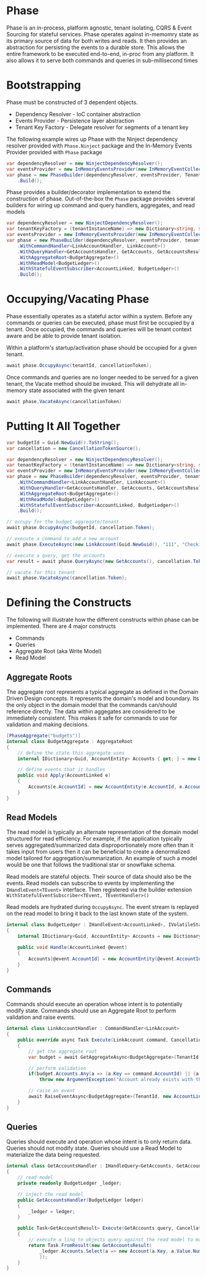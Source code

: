 # Phase
Phase is an in-process, platform agnostic, tenant isolating, CQRS & Event Sourcing for stateful services. Phase operates against in-memomry state as its primary source of data for both writes and reads. It then provides an abstraction for persisting the events to a durable store. This allows the entire framework to be executed end-to-end, in-proc from any platform. It also allows it to serve both commands and queries in sub-millisecond times

# Bootstrapping
Phase must be constructed of 3 dependent objects.
- Dependency Resolver - IoC container abstraction
- Events Provider - Persistence layer abstraction
- Tenant Key Factory - Delegate resolver for segments of a tenant key


The following example wires up Phase with the Ninject dependency resolver provided with `Phase.Ninject` package and the In-Memory Events Provider provided with `Phase` package

```csharp
var dependencyResolver = new NinjectDependencyResolver();
var eventsProvider = new InMemoryEventsProvider(new InMemoryEventCollection(), TenantKeyFactory);
var phase = new PhaseBuilder(dependencyResolver, eventsProvider, TenantKeyFactory)
    .Build();
```

Phase provides a builder/decorator implementation to extend the construction of phase. Out-of-the-box the `Phase` package provides several builders for wiring up command and query handlers, aggregates, and read models

```csharp
var dependencyResolver = new NinjectDependencyResolver();
var tenantKeyFactory = (tenantInstanceName) => new Dictionary<string, string> { { "boardid", tenantInstanceName } };
var eventsProvider = new InMemoryEventsProvider(new InMemoryEventCollection(), tenantKeyFactory);
var phase = new PhaseBuilder(dependencyResolver, eventsProvider, tenantKeyFactory)
    .WithCommandHandler<LinkAccountHandler, LinkAccount>()
    .WithQueryHandler<GetAccountsHandler, GetAccounts, GetAccountsResult>()
    .WithAggregateRoot<BudgetAggregate>()
    .WithReadModel<BudgetLedger>()
    .WithStatefulEventSubscriber<AccountLinked, BudgetLedger>()
    .Build();
```

# Occupying/Vacating Phase
Phase essentially operates as a stateful actor within a system. Before any commands or queries can be executed, phase must first be occupied by a tenant. Once occupied, the commands and queries will be tenant context aware and be able to provide tenant isolation.

Within a platform's startup/activation phase should be occupied for a given tenant. 
```csharp
await phase.OccupyAsync(tenantId, cancellationToken);
```
Once commands and queries are no longer needed to be served for a given tenant, the Vacate method should be invoked. This will dehydrate all in-memory state associated with the given tenant
```csharp
await phase.VacateAsync(cancellationToken)
```

# Putting It All Together
```csharp
var budgetId = Guid.NewGuid().ToString();
var cancellation = new CancellationTokenSource();

var dependencyResolver = new NinjectDependencyResolver();
var tenantKeyFactory = (tenantInstanceName) => new Dictionary<string, string> { { "boardid", tenantInstanceName } };
var eventsProvider = new InMemoryEventsProvider(new InMemoryEventCollection(), tenantKeyFactory);
var phase = new PhaseBuilder(dependencyResolver, eventsProvider, tenantKeyFactory)
    .WithCommandHandler<LinkAccountHandler, LinkAccount>()
    .WithQueryHandler<GetAccountsHandler, GetAccounts, GetAccountsResult>()
    .WithAggregateRoot<BudgetAggregate>()
    .WithReadModel<BudgetLedger>()
    .WithStatefulEventSubscriber<AccountLinked, BudgetLedger>()
    .Build();

// occupy for the budget aggregate/tenant
await phase.OccupyAsync(budgetId, cancellation.Token);

// execute a command to add a new account
await phase.ExecuteAsync(new LinkAccount(Guid.NewGuid(), "111", "Checking"), cancellation.Token);

// execute a query, get the accounts
var result = await phase.QueryAsync(new GetAccounts(), cancellation.Token);

// vacate for this tenant
await phase.VacateAsync(cancellation.Token);
```

# Defining the Constructs
The following will illustrate how the different constructs within phase can be implemented. There are 4 major constructs
- Commands
- Queries
- Aggregate Root (aka Write Model)
- Read Model

## Aggregate Roots
The aggregate root represents a typical aggregate as defined in the Domain Driven Design concepts. It represents the domain's model and boundary. Its the only object in the domain model that the commands can/should reference directly. The data within aggegates are considered to be immediately consistent. This makes it safe for commands to use for validation and making decisions.

```csharp
[PhaseAggregate("budgets")]
internal class BudgetAggregate : AggregateRoot
{
    // define the state this aggregate uses
    internal IDictionary<Guid, AccountEntity> Accounts { get; } = new Dictionary<Guid, AccountEntity>();

    // define events that it handles
    public void Apply(AccountLinked e)
    {
        Accounts[e.AccountId] = new AccountEntity(e.AccountId, e.AccountNumber, e.AccountName);
    }
}
```

## Read Models
The read model is typically an alternate representation of the domain model structured for read efficiency. For example, if the application typically serves aggregated/summarized data disproportionately more often than it takes input from users then it can be beneficial to create a denormalized model tailored for aggregation/summarization. An example of such a model would be one that follows the traditional star or snowflake schema.

Read models are stateful objects. Their source of data should also be the events. Read models can subscribe to events by implementing the `IHandleEvent<TEvent>` interface. Then registered via the builder extension `WithStatefulEventSubscriber<TEvent, TEventHandler>()`

Read models are hydrated during `OccupyAsync`. The event stream is replayed on the read model to bring it back to the last known state of the system.

```csharp
internal class BudgetLedger : IHandleEvent<AccountLinked>, IVolatileState
{
    internal IDictionary<Guid, AccountEntity> Accounts = new Dictionary<Guid, AccountEntity>();

    public void Handle(AccountLinked @event)
    {
        Accounts[@event.AccountId] = new AccountEntity(@event.AccountId, @event.AccountNumber, @event.AccountName);
    }
}
```
## Commands
Commands should execute an operation whose intent is to potentially modify state. Commands should use an Aggregate Root to perform validation and raise events.
```csharp
internal class LinkAccountHandler : CommandHandler<LinkAccount>
{
    public override async Task Execute(LinkAccount command, CancellationToken cancellationToken)
    {
        // get the aggregate root
        var budget = await GetAggregateAsync<BudgetAggregate>(TenantId, cancellationToken);

        // perform validation
        if(budget.Accounts.Any(a => (a.Key == command.AccountId) || (a.Value.Name == command.AccountNumber && a.Value.Number == command.AccountNumber)))
            throw new ArgumentException("Account already exists with the same name and number or id");

        // raise an event
        await RaiseEventAsync<BudgetAggregate>(TenantId, new AccountLinked(command.AccountId, command.AccountNumber, command.AccountName), cancellationToken);
    }
}
```

## Queries
Queries should execute and operation whose intent is to only return data. Queries should not modify state. Queries should use a Read Model to materialize the data being requested.
```csharp
internal class GetAccountsHandler : IHandleQuery<GetAccounts, GetAccountsResult>
{
    // read model
    private readonly BudgetLedger _ledger;

    // inject the read model
    public GetAccountsHandler(BudgetLedger ledger)
    {
        _ledger = ledger;
    }

    public Task<GetAccountsResult> Execute(GetAccounts query, CancellationToken cancellationToken)
    {
        // execute a linq to objects query against the read model to materialize and return the result
        return Task.FromResult(new GetAccountsResult(
            _ledger.Accounts.Select(a => new Account(a.Key, a.Value.Number, a.Value.Name)).ToList() // be sure to enumerate!
            ));
    }
}
```
